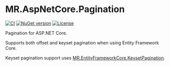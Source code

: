 # MR.AspNetCore.Pagination

[![CI](https://github.com/mrahhal/MR.AspNetCore.Pagination/actions/workflows/ci.yml/badge.svg)](https://github.com/mrahhal/MR.AspNetCore.Pagination/actions/workflows/ci.yml)
[![NuGet version](https://badge.fury.io/nu/MR.AspNetCore.Pagination.svg)](https://www.nuget.org/packages/MR.AspNetCore.Pagination)
[![License](https://img.shields.io/badge/license-MIT-blue.svg)](https://opensource.org/licenses/MIT)

Pagination for ASP.NET Core.

Supports both offset and keyset pagination when using Entity Framework Core.

Keyset pagination support uses [MR.EntityFrameworkCore.KeysetPagination](https://github.com/mrahhal/MR.EntityFrameworkCore.KeysetPagination).
